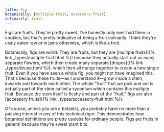 ```yaml
---
title: Fig
botanically: [multiple-fruit, accessory-fruit]
culinarily: fruit
---
```

Figs are fruits. They're pretty sweet. I've honestly only ever had them in cookies, but that's pretty indicative of being a fruit culinarily. I think they're usaly eaten raw or in jams otherwise, which is like a fruit.

Botanically, figs are *weird*. They are fruits, but they are [mulitple fruits]({% link _types/multiple-fruit.html %}) because they actually start out as many separate flowers, which then create many separate [drupes]({% link _types/drupe.html %}), which then all merge together to create a new single fruit. Even if you have seen a whole fig, you might not have imagined this. That's because these fruits—as I understand it—grow inside a stem, inwards and towards each other. The whole "fruit" that we pick and eat is actually part of the stem called a syconium which contains this multiple fruit. Because the stem itself is fleshy and part of the "fruit," figs are also [accessory fruits]({% link _types/accessory-fruit.html %}).

Of course, unless you are a botanist, you probably have no more than a passing interest in any of this technical rigor. This demonstrates how botanical definitions are pretty useless for ordinary people. Figs are fruits in general because they're sweet plant bits.
